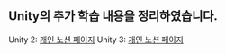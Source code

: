 ## Unity의 추가 학습 내용을 정리하였습니다.
Unity 2: [개인 노션 페이지](https://inexpensive-eucalyptus-5b1.notion.site/Unity-6-tutorial_2-4b45b6b7d96c4f359df693c47f8c4bff?pvs=4)
Unity 3: [개인 노션 페이지](https://inexpensive-eucalyptus-5b1.notion.site/Unity-6-tutorial_3-0342a9ec62e24ede90e35c0214771e81?pvs=4)
